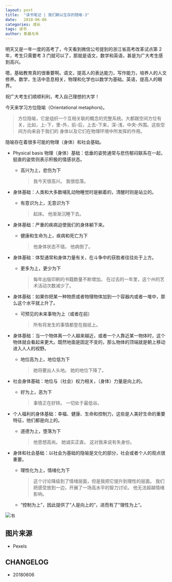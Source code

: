 ```yaml
---
layout: post
title:  "读书笔记 | 我们赖以生存的隐喻-3"
date:   2018-06-06
categories: 成长
tags: 读书
author: 斯晨与禾
---
```


明天又是一年一度的高考了，今天看到微信公号提到的浙江省高考改革试点第 2 年，考生只需要考 3 门就可以了，那就是语文，数学和英语，甚是为广大考生感到高兴。

嗯，基础教育真的很重要啊。语文，提高人的表达能力，写作能力，培养人的人文修养。数学，生活中息息相关，物理和化学也以数学为基础。英语，提高人的眼界。

祝广大考生们顺顺利利，考入自己理想的大学！


今天来学习方位隐喻（Orientational metaphors)。

> 方位隐喻，它是组织一个互相关联的概念的完整系统。大都跟空间方位有关，比如，上-下，里-外，前-后，上去-下来，深-浅，中央-外围。这些空间方向来自于我们的
身体以及它们在物理环境中所发挥的作用。


隐喻存在着很多可能的物理（身体）和社会基础。


- Physical basis 物理（身体）基础：低垂的姿势通常与悲伤郁闷联系在一起，挺直的姿势则表示积极的情感状态。

  - 高兴为上，悲伤为下
  
    > 我今天很高兴。
      我很低落。
      
- 身体基础：人类和大多数哺乳动物睡觉时是躺着的，清醒时则是站立的。

  - 有意识为上，无意识为下
  
    > 起床。
      他渐渐沉睡下去。

- 身体基础：严重的疾病迫使我们的身体躺下来。

  - 健康和生命为上，疾病和死亡为下
  
    > 他身体状态不错。
      他病倒了。
      
- 身体基础：体型通常和身体力量有关，在斗争中的获胜者往往处于上方。

  - 更多为上，更少为下
  
      > 每年出版印刷的书籍数量不断增加。
        在过去的一年里，这个州的艺术活动次数减少了。
        
- 身体基础：如果你把某一种物质或者物理物体加到一个容器内或者一堆中，那么这个水平就上升了。

  - 可预见的未来事物为上（或者在前）
  
    > 所有将发生的事情都登在报纸上。
        
- 身体基础：当一个物体离一个人越来越近，或者一个人靠近某一物体时，这个物体就会看起来更大。既然地面是固定不变的，那么物体的顶端就是朝上移动进入人人的视野。

  - 地位高为上，地位低为下
  
    > 她将要出人头地。
      她的地位下降了。
      
- 社会身体基础：地位与（社会）权力相关，（身体）力量是向上的。

  - 好为上，恶为下
  
     > 事情正在好转。
       一切处于最低谷。
       
- 个人福利的身体基础：幸福、健康、生命和控制力，这些是人美好生命的重要特征，他们都是向上的。

  - 道德为上，堕落为下
  
    > 他思想高尚。
      她诚实正直。
      这对我来说有失身份。
      
- 身体和社会基础：以社会为基础的隐喻是文化的部分，社会或者个人的观点很重要。

  - 理性化为上，情绪化为下
  
    > 这个讨论降级到了情绪层面，但是我把它提升到理性的层面。
      我们把感受放到一边，开展了一场高水平的智力讨论。
      他无法超越情绪影响。
      
  - “控制为上”，因此提供了“人是向上的”，进而有了“理性为上“。



![书](https://images.pexels.com/photos/696179/pexels-photo-696179.jpeg?cs=srgb&dl=beverage-book-breakfast-696179.jpg&fm=jpg)



## 图片来源

- Pexels








## CHANGELOG

- 20180606
